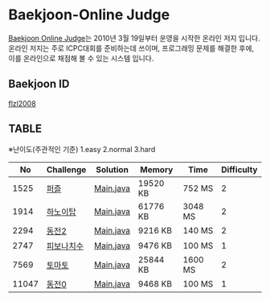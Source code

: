 # Baekjoon-Online Judge
[Baekjoon Online Judge](https://www.acmicpc.net)는 2010년 3월 19일부터 운영을 시작한 온라인 저지 입니다. 온라인 저지는 주로 ICPC대회를 준비하는데 쓰이며, 프로그래밍 문제를 해결한 후에, 이를 온라인으로 채점해 볼 수 있는 시스템 입니다.

## Baekjoon ID
[flzl2008](https://www.acmicpc.net/user/flzl2008)


## TABLE
※난이도(주관적인 기준)
1.easy
2.normal
3.hard

 No    | Challenge                                          | Solution                               | Memory   | Time    | Difficulty   
 ----- | ----------------------------------------------------| ------------------------------------- | -------- | ------- | ------- 
 1525 | [퍼즐](https://www.acmicpc.net/problem/1525)          | [Main.java](src/boj1525/Main.java) | 19520 KB | 752 MS | 2
 1914 | [하노이탑](https://www.acmicpc.net/problem/1914)      | [Main.java](src/boj1914/Main.java) | 61776 KB | 3048 MS |2
 2294 | [동전2](https://www.acmicpc.net/problem/2294)         | [Main.java](src/boj2294/Main.java) | 9216 KB | 140 MS |2
2747 | [피보나치수](https://www.acmicpc.net/problem/2747)     | [Main.java](src/boj2747/Main.java) | 9476 KB | 100 MS|1
7569 | [토마토](https://www.acmicpc.net/problem/7569)         | [Main.java](src/boj7569/Main.java) | 25844 KB | 1600 MS|2
11047 | [동전0](https://www.acmicpc.net/problem/11047)        | [Main.java](src/boj11047/Main.java) | 9468 KB | 100 MS|1
  
  
 
